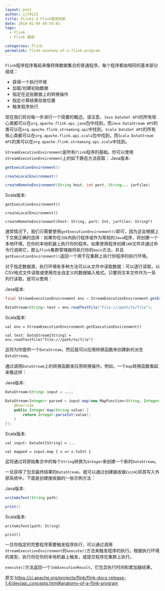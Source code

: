 ```yaml
---
layout: post
author: sjf0115
title: Flink1.4 Flink程序剖析
date: 2018-01-04 09:54:01
tags:
  - Flink
  - Flink 基础

categories: Flink
permalink: flink-anatomy-of-a-flink-program
---
```


`Flink`程序程序看起来像转换数据集合的普通程序。每个程序都由相同的基本部分组成：
- 获得一个执行环境
- 加载/创建初始数据
- 指定在这些数据上的转换操作
- 指定计算结果存放位置
- 触发程序执行


现在我们将对每一步进行一个简要的概述。请注意，`Java DataSet API`的所有核心类都可以在`org.apache.flink.api.java`包中找到，而`Java DataStream API`的类可以在`org.apache.flink.streaming.api`中找到。`Scala DataSet API`的所有核心类都可以在`org.apache.flink.api.scala`包中找到，而`Scala DataStream API`的类可以在`org.apache.flink.streaming.api.scala`中找到。

`StreamExecutionEnvironment`是所有`Flink`程序的基础。你可以使用`StreamExecutionEnvironment`上的如下静态方法获取：
Java版本:
```java
getExecutionEnvironment()

createLocalEnvironment()

createRemoteEnvironment(String host, int port, String... jarFiles)
```

Scala版本:
```
getExecutionEnvironment()

createLocalEnvironment()

createRemoteEnvironment(host: String, port: Int, jarFiles: String*)
```

通常情况下，我们只需要使用`getExecutionEnvironment()`即可，因为这会根据上下文做正确的选择：如果你在`IDE`内执行程序或作为常规的`Java`程序，将创建一个本地环境，在你的本地机器上执行你的程序。如果使用程序创建`JAR`文件并通过命令行调用它，那么`Flink`集群管理器将执行你的`main`方法，并且`getExecutionEnvironment()`返回一个用于在集群上执行你程序的执行环境。

对于指定数据源，执行环境有多种方法可以从文件中读取数据：可以逐行读取，以CSV格式文件读取或使用完全自定义的数据输入格式。只要将文本文件作为一系列行读取，就可以使用：

Java版本:
```Java
final StreamExecutionEnvironment env = StreamExecutionEnvironment.getExecutionEnvironment();

DataStream<String> text = env.readTextFile("file:///path/to/file");
```

Scala版本:
```
val env = StreamExecutionEnvironment.getExecutionEnvironment()

val text: DataStream[String] = env.readTextFile("file:///path/to/file")
```

这将为你提供一个`DataStream`，然后就可以应用转换函数来创建新的派生`DataStream`。

通过调用`DataStream`上的转换函数来应用转换操作。例如，一个`map`转换函数看起来像这样：

Java版本:
```java
DataStream<String> input = ...;

DataStream<Integer> parsed = input.map(new MapFunction<String, Integer>() {
    @Override
    public Integer map(String value) {
        return Integer.parseInt(value);
    }
});
```

Scala版本:
```
val input: DataSet[String] = ...

val mapped = input.map { x => x.toInt }
```

这将通过将原始集合中的每个`String`转换为`Integer`来创建一个新的`DataStream`。

一旦获得了包含最终结果的`DataStream`，就可以通过创建接收器(`sink`)将其写入外部系统中。下面是创建接收器的一些示例方法：

Java版本:
```java
writeAsText(String path)

print()
```

Scala版本:
```
writeAsText(path: String)

print()
```

一旦你指定的完整程序需要触发程序执行，可以通过调用`StreamExecutionEnvironment`的`execute()`方法来触发程序的执行。根据执行环境的类型，执行将在你的本地机器上触发，或提交程序在集群上执行。

`execute()`方法返回一个`JobExecutionResult`，它包含执行时间和累加器结果。


原文:https://ci.apache.org/projects/flink/flink-docs-release-1.4/dev/api_concepts.html#anatomy-of-a-flink-program
